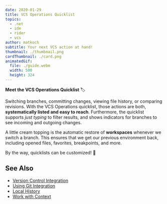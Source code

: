 ```yaml
---
date: 2020-01-29
title: VCS Operations Quicklist
topics:
  - .net
  - ide
  - rider
  - vcs
author: matkoch
subtitle: Your next VCS action at hand!
thumbnail: ./thumbnail.png
cardThumbnail: ./card.png
animatedGif:
  file: ./guide.webm
  width: 500
  height: 324
---
```

**Meet the VCS Operations Quicklist** 🏷

Switching branches, committing changes, viewing file history, or comparing revisions. With the VCS Operations quicklist, those actions are both, **systematically listed and easy to reach**. Furthermore, the quicklist supports _just typing_ to filter results, and shows indicators for branches to see incoming and outgoing changes.

A little cream topping is the automatic restore of **workspaces** whenever we switch a branch. This ensures that we get our previous environment back, including opened files, favorites, breakpoints, and more.

By the way, quicklists can be customized! 🤫

## See Also
- [Version Control Integration](https://www.jetbrains.com/help/rider/Version_Control_Integration.html)
- [Using Git Integration](https://www.jetbrains.com/help/rider/Using_Git_Integration.html)
- [Local History](https://www.jetbrains.com/help/rider/local_history.html)
- [Work with Context](https://www.jetbrains.com/help/idea/managing-tasks-and-context.html#work-with-context)
